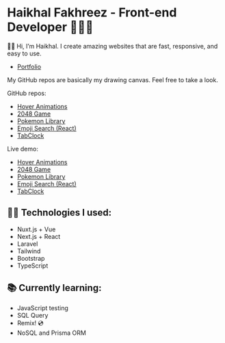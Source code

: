 # Haikhal Fakhreez - Front-end Developer 👨🏻‍💻

👋🏻 Hi, I’m Haikhal. I create amazing websites that are fast, responsive, and easy to use.

- [Portfolio](https://haikhalfakhreez.github.io/Portfolio/)

My GitHub repos are basically my drawing canvas. Feel free to take a look.

GitHub repos:
- [Hover Animations](https://github.com/haikhalfakhreez/Hover-Animations)
- [2048 Game](https://github.com/haikhalfakhreez/2048)
- [Pokemon Library](https://github.com/haikhalfakhreez/Pokemon-Library)
- [Emoji Search (React)](https://github.com/haikhalfakhreez/emoji-search)
- [TabClock](https://github.com/haikhalfakhreez/TabClock)

Live demo:
- [Hover Animations](https://haikhalfakhreez.github.io/Hover-Animations/)
- [2048 Game](https://haikhalfakhreez.github.io/2048/)
- [Pokemon Library](https://haikhalfakhreez.github.io/Pokemon-Library/)
- [Emoji Search (React)](https://haikhalfakhreez.github.io/emoji-search/)
- [TabClock](https://haikhalfakhreez.github.io/TabClock/)

## 👍🏻 Technologies I used:

- Nuxt.js + Vue
- Next.js + React
- Laravel
- Tailwind
- Bootstrap
- TypeScript

## 📚 Currently learning:

- JavaScript testing
- SQL Query
- Remix! 💿
- NoSQL and Prisma ORM
